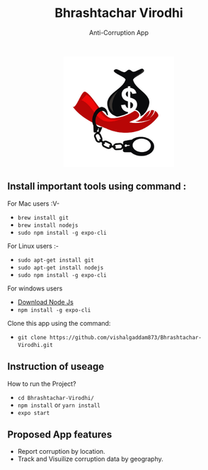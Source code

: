 <h1 align = "center">Bhrashtachar Virodhi</h1>
<p align = "center">Anti-Corruption App</p>
<br>
<p align="center">
<Img src="https://raw.githubusercontent.com/vishalgaddam873/Bhrashtachar-Virodhi/master/assets/icon.png" width="250" height="250" />
</p>

<h2>Install important tools using command :</h2>

<p>For Mac users :V-</p>

- `brew install git`
- `brew install nodejs`
- `sudo npm install -g expo-cli`

<p>For Linux users :-</p>

- `sudo apt-get install git`
- `sudo apt-get install nodejs`
- `sudo npm install -g expo-cli`

 <p>For windows users</p>

- [Download Node Js](https://nodejs.org/en/download/)
- `npm install -g expo-cli`

Clone this app using the command:

- `git clone https://github.com/vishalgaddam873/Bhrashtachar-Virodhi.git`

<h2>Instruction of useage</h2>

<p>How to run the Project?</p>

- `cd Bhrashtachar-Virodhi/`
- `npm install` or `yarn install`
- `expo start`

<h2>Proposed App features</h2>

- Report corruption by location.
- Track and Visuilize corruption data by geography.
